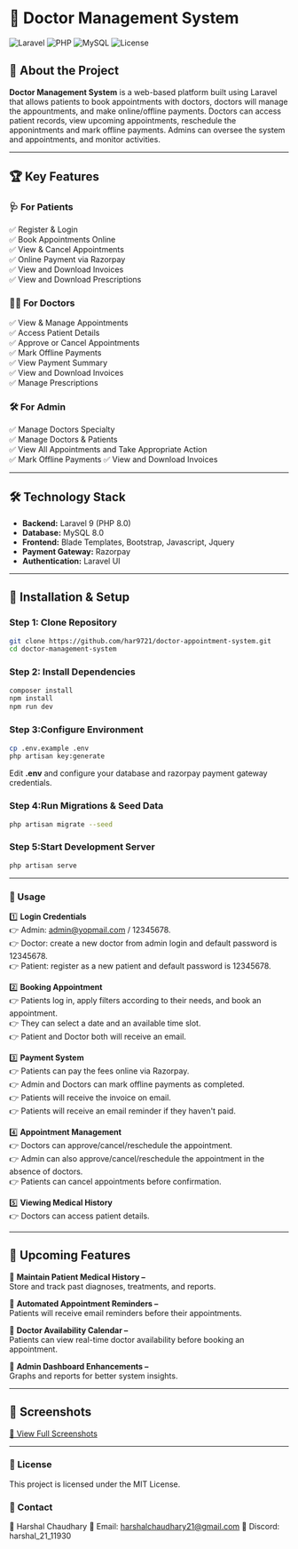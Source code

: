 # 🏥 Doctor Management System

![Laravel](https://img.shields.io/badge/Laravel-10-red.svg?style=flat-square)
![PHP](https://img.shields.io/badge/PHP-8.1-blue.svg?style=flat-square)
![MySQL](https://img.shields.io/badge/MySQL-8.0-orange.svg?style=flat-square)
![License](https://img.shields.io/badge/license-MIT-green.svg?style=flat-square)

## 🚀 About the Project
**Doctor Management System** is a web-based platform built using Laravel that allows patients to book appointments with doctors, doctors will manage the appountments, and make online/offline payments. Doctors can access patient records, view upcoming appointments,  reschedule the apponintments and mark offline payments. Admins can oversee the system and appointments, and monitor activities.

---

## 🏆 Key Features

### **🩺 For Patients**
✅ Register & Login  
✅ Book Appointments Online  
✅ View & Cancel Appointments  
✅ Online Payment via Razorpay    
✅ View and Download Invoices    
✅ View and Download Prescriptions    

### **👨‍⚕️ For Doctors**
✅ View & Manage Appointments  
✅ Access Patient Details  
✅ Approve or Cancel Appointments  
✅ Mark Offline Payments  
✅ View Payment Summary  
✅ View and Download Invoices  
✅ Manage Prescriptions  

### **🛠️ For Admin**
✅ Manage Doctors Specialty  
✅ Manage Doctors & Patients  
✅ View All Appointments and Take Appropriate Action  
✅ Mark Offline Payments 
✅ View and Download Invoices  

---

## 🛠️ Technology Stack

- **Backend:** Laravel 9 (PHP 8.0)  
- **Database:** MySQL 8.0  
- **Frontend:** Blade Templates, Bootstrap, Javascript, Jquery
- **Payment Gateway:** Razorpay  
- **Authentication:** Laravel UI  

---

## 🔧 Installation & Setup

### **Step 1: Clone Repository**
```sh
git clone https://github.com/har9721/doctor-appointment-system.git
cd doctor-management-system
```

### **Step 2: Install Dependencies**
```sh
composer install
npm install
npm run dev
```

### **Step 3:Configure Environment**
```sh
cp .env.example .env
php artisan key:generate
```

Edit **.env** and configure your database and razorpay payment gateway credentials.

### **Step 4:Run Migrations & Seed Data**
```sh
php artisan migrate --seed
```

### **Step 5:Start Development Server**
```sh
php artisan serve
```

---

### 📌 Usage

1️⃣ **Login Credentials**  
👉 Admin: admin@yopmail.com / 12345678.  
👉 Doctor: create a new doctor from admin login and default password is 12345678.  
👉 Patient: register as a new patient and default password is 12345678.  

2️⃣ **Booking Appointment**  
👉 Patients log in, apply filters according to their needs, and book an appointment.  
👉 They can select a date and an available time slot.  
👉 Patient and Doctor both will receive an email.  

3️⃣ **Payment System**  
👉 Patients can pay the fees online via Razorpay.  
👉 Admin and Doctors can mark offline payments as completed.  
👉 Patients will receive the invoice on email.  
👉 Patients will receive an email reminder if they haven't paid.  

4️⃣ **Appointment Management**  
👉 Doctors can approve/cancel/reschedule the appointment.  
👉 Admin can also approve/cancel/reschedule the appointment in the absence of doctors.  
👉 Patients can cancel appointments before confirmation.  

5️⃣ **Viewing Medical History**  
👉 Doctors can access patient details.  

---

## 🔮 Upcoming Features

🚀 **Maintain Patient Medical History –**  
Store and track past diagnoses, treatments, and reports.  

🚀 **Automated Appointment Reminders –**  
Patients will receive email reminders before their appointments.  

🚀 **Doctor Availability Calendar –**  
Patients can view real-time doctor availability before booking an appointment.  

🚀 **Admin Dashboard Enhancements –**  
Graphs and reports for better system insights.  

---

## 📸 Screenshots

[📸 View Full Screenshots](screenshots.md)

---

### 📜 License
This project is licensed under the MIT License.

### 🔗 Contact
👤 Harshal Chaudhary
📧 Email: harshalchaudhary21@gmail.com
🔗 Discord: harshal_21_11930

